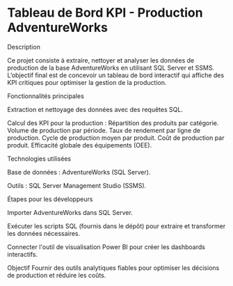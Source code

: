 # Tableau de Bord KPI - Production AdventureWorks

Description

Ce projet consiste à extraire, nettoyer et analyser les données de production de la base AdventureWorks en utilisant SQL Server et SSMS. 
L’objectif final est de concevoir un tableau de bord interactif qui affiche des KPI critiques pour optimiser la gestion de la production.

Fonctionnalités principales

Extraction et nettoyage des données avec des requêtes SQL.

Calcul des KPI pour la production :
 Répartition des produits par catégorie.
 Volume de production par période.
 Taux de rendement par ligne de production.
 Cycle de production moyen par produit.
 Coût de production par produit.
 Efficacité globale des équipements (OEE).
 
Technologies utilisées

Base de données : AdventureWorks (SQL Server).

Outils : SQL Server Management Studio (SSMS).

Étapes pour les développeurs

Importer AdventureWorks dans SQL Server.

Exécuter les scripts SQL (fournis dans le dépôt) pour extraire et transformer les données nécessaires.

Connecter l'outil de visualisation Power BI pour créer les dashboards interactifs.

Objectif
Fournir des outils analytiques fiables pour optimiser les décisions de production et réduire les coûts.
